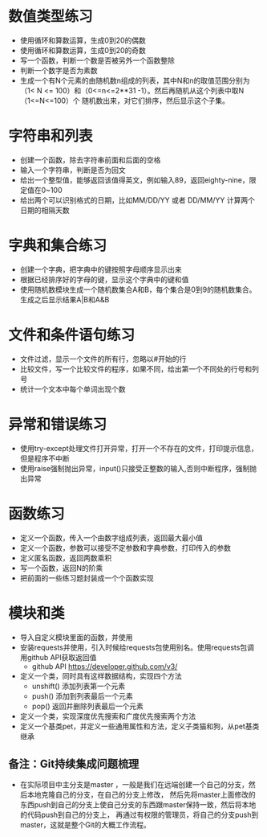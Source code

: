 ﻿# 数值类型练习
- 使用循环和算数运算，生成0到20的偶数
- 使用循环和算数运算，生成0到20的奇数
- 写一个函数，判断一个数是否被另外一个函数整除
- 判断一个数字是否为素数
- 生成一个有N个元素的由随机数n组成的列表，其中N和n的取值范围分别为（1< N
<= 100）和（0<=n<=2**31 -1）。然后再随机从这个列表中取N（1<=N<=100）个
随机数出来，对它们排序，然后显示这个子集。

# 字符串和列表
- 创建一个函数，除去字符串前面和后面的空格
- 输入一个字符串，判断是否为回文
- 给出一个整型值，能够返回该值得英文，例如输入89，返回eighty-nine，限定值在0~100
- 给出两个可以识别格式的日期，比如MM/DD/YY 或者 DD/MM/YY 计算两个日期的相隔天数


# 字典和集合练习
- 创建一个字典，把字典中的键按照字母顺序显示出来
- 根据已经排序好的字母的键，显示这个字典中的键和值
- 使用随机数模块生成一个随机数集合A和B，每个集合是0到9的随机数集合。生成之后显示结果A|B和A&B

# 文件和条件语句练习
- 文件过滤，显示一个文件的所有行，忽略以#开始的行
- 比较文件，写一个比较文件的程序，如果不同，给出第一个不同处的行号和列号
- 统计一个文本中每个单词出现个数

# 异常和错误练习
- 使用try-except处理文件打开异常，打开一个不存在的文件，打印提示信息，但是程序不中断
- 使用raise强制抛出异常，input()只接受正整数的输入,否则中断程序，强制抛出异常

# 函数练习
- 定义一个函数，传入一个由数字组成列表，返回最大最小值
- 定义一个函数，参数可以接受不定参数和字典参数，打印传入的参数
- 定义匿名函数，返回两数乘积
- 写一个函数，返回N的阶乘
- 把前面的一些练习题封装成一个个函数实现

# 模块和类
- 导入自定义模块里面的函数，并使用
- 安装requests并使用，引入时候给requests包使用别名。使用requests包调用github API获取返回值
  + github API https://developer.github.com/v3/
- 定义一个类，同时具有这样数据结构，实现四个方法
  + unshift() 添加列表第一个元素
  + push() 添加到列表最后一个元素
  + pop()  返回并删除列表最后一个元素
- 定义一个类，实现深度优先搜索和广度优先搜索两个方法
- 定义一个基类pet，并定义一些通用属性和方法，定义子类猫和狗，从pet基类继承


## 备注：Git持续集成问题梳理

- 在实际项目中主分支是master ，一般是我们在远端创建一个自己的分支，然后本地克隆自己的分支，在自己的分支上修改，
然后先将master上面修改的东西push到自己的分支上使自己分支的东西跟master保持一致，然后将本地的代码push到自己的分支上，
再通过有权限的管理员，将自己的分支push到master，这就是整个Git的大概工作流程。




